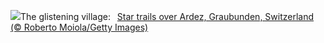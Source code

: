 ![](https://www.bing.com/th?id=OHR.ArdezSwitzerland_EN-US8405268165_UHD.jpg&w=1000)The glistening village:&nbsp;&ensp;[Star trails over Ardez, Graubunden, Switzerland (© Roberto Moiola/Getty Images)](https://www.bing.com/th?id=OHR.ArdezSwitzerland_EN-US8405268165_UHD.jpg)
<br><br/>
